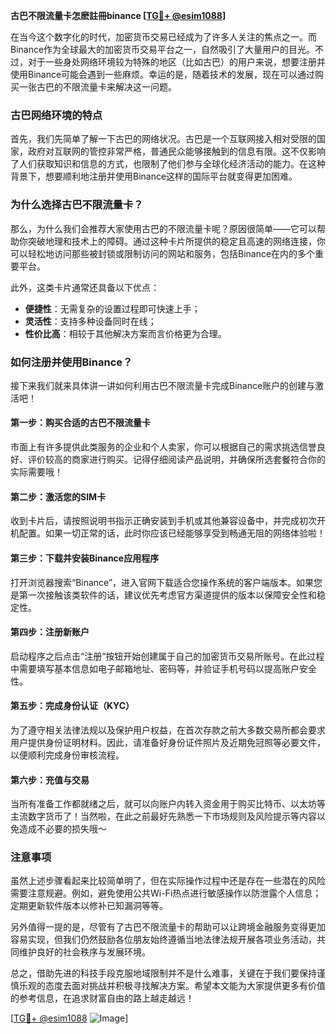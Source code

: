 **古巴不限流量卡怎麽註冊binance [[TG💪+ @esim1088](https://t.me/s/esim1088)]**

在当今这个数字化的时代，加密货币交易已经成为了许多人关注的焦点之一。而Binance作为全球最大的加密货币交易平台之一，自然吸引了大量用户的目光。不过，对于一些身处网络环境较为特殊的地区（比如古巴）的用户来说，想要注册并使用Binance可能会遇到一些麻烦。幸运的是，随着技术的发展，现在可以通过购买一张古巴的不限流量卡来解决这一问题。

### 古巴网络环境的特点

首先，我们先简单了解一下古巴的网络状况。古巴是一个互联网接入相对受限的国家，政府对互联网的管控非常严格，普通民众能够接触到的信息有限。这不仅影响了人们获取知识和信息的方式，也限制了他们参与全球化经济活动的能力。在这种背景下，想要顺利地注册并使用Binance这样的国际平台就变得更加困难。

### 为什么选择古巴不限流量卡？

那么，为什么我们会推荐大家使用古巴的不限流量卡呢？原因很简单——它可以帮助你突破地理和技术上的障碍。通过这种卡片所提供的稳定且高速的网络连接，你可以轻松地访问那些被封锁或限制访问的网站和服务，包括Binance在内的多个重要平台。

此外，这类卡片通常还具备以下优点：
- **便捷性**：无需复杂的设置过程即可快速上手；
- **灵活性**：支持多种设备同时在线；
- **性价比高**：相较于其他解决方案而言价格更为合理。

### 如何注册并使用Binance？

接下来我们就来具体讲一讲如何利用古巴不限流量卡完成Binance账户的创建与激活吧！

#### 第一步：购买合适的古巴不限流量卡
市面上有许多提供此类服务的企业和个人卖家，你可以根据自己的需求挑选信誉良好、评价较高的商家进行购买。记得仔细阅读产品说明，并确保所选套餐符合你的实际需要哦！

#### 第二步：激活您的SIM卡
收到卡片后，请按照说明书指示正确安装到手机或其他兼容设备中，并完成初次开机配置。如果一切正常的话，此时你应该已经能够享受到畅通无阻的网络体验啦！

#### 第三步：下载并安装Binance应用程序
打开浏览器搜索“Binance”，进入官网下载适合您操作系统的客户端版本。如果您是第一次接触该类软件的话，建议优先考虑官方渠道提供的版本以保障安全性和稳定性。

#### 第四步：注册新账户
启动程序之后点击“注册”按钮开始创建属于自己的加密货币交易所账号。在此过程中需要填写基本信息如电子邮箱地址、密码等，并验证手机号码以提高账户安全性。

#### 第五步：完成身份认证（KYC）
为了遵守相关法律法规以及保护用户权益，在首次存款之前大多数交易所都会要求用户提供身份证明材料。因此，请准备好身份证件照片及近期免冠照等必要文件，以便顺利完成身份审核流程。

#### 第六步：充值与交易
当所有准备工作都就绪之后，就可以向账户内转入资金用于购买比特币、以太坊等主流数字货币了！当然啦，在此之前最好先熟悉一下市场规则及风险提示等内容以免造成不必要的损失哦～

### 注意事项
虽然上述步骤看起来比较简单明了，但在实际操作过程中还是存在一些潜在的风险需要注意规避。例如，避免使用公共Wi-Fi热点进行敏感操作以防泄露个人信息；定期更新软件版本以修补已知漏洞等等。

另外值得一提的是，尽管有了古巴不限流量卡的帮助可以让跨境金融服务变得更加容易实现，但我们仍然鼓励各位朋友始终遵循当地法律法规开展各项业务活动，共同维护良好的社会秩序与发展环境。

总之，借助先进的科技手段克服地域限制并不是什么难事，关键在于我们要保持谨慎乐观的态度去面对挑战并积极寻找解决方案。希望本文能为大家提供更多有价值的参考信息，在追求财富自由的路上越走越远！

[[TG💪+ @esim1088](https://t.me/s/esim1088) ![Image](https://i.postimg.cc/4NQfJmqS/Snipaste-2025-05-13-00-14-12.png)]